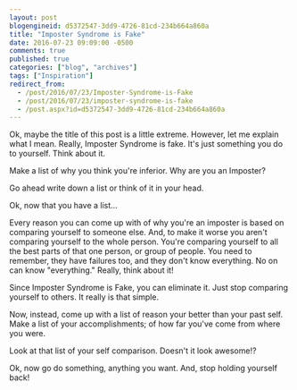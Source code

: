 ```yaml
---
layout: post
blogengineid: d5372547-3dd9-4726-81cd-234b664a860a
title: "Imposter Syndrome is Fake"
date: 2016-07-23 09:09:00 -0500
comments: true
published: true
categories: ["blog", "archives"]
tags: ["Inspiration"]
redirect_from: 
  - /post/2016/07/23/Imposter-Syndrome-is-Fake
  - /post/2016/07/23/imposter-syndrome-is-fake
  - /post.aspx?id=d5372547-3dd9-4726-81cd-234b664a860a
---
```

<!-- more -->

Ok, maybe the title of this post is a little extreme. However, let me explain what I mean. Really, Imposter Syndrome is fake. It's just something you do to yourself. Think about it.

Make a list of why you think you're inferior. Why are you an Imposter?

Go ahead write down a list or think of it in your head.

Ok, now that you have a list...

Every reason you can come up with of why you're an imposter is based on comparing yourself to someone else. And, to make it worse you aren't comparing yourself to the whole person. You're comparing yourself to all the best parts of that one person, or group of people. You need to remember, they have failures too, and they don't know everything. No on can know "everything." Really, think about it!

Since Imposter Syndrome is Fake, you can eliminate it. Just stop comparing yourself to others. It really is that simple.

Now, instead, come up with a list of reason your better than your past self. Make a list of your accomplishments; of how far you've come from where you were.

Look at that list of your self comparison. Doesn't it look awesome!?

Ok, now go do something, anything you want. And, stop holding yourself back!
